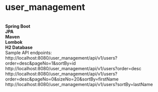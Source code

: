 # user_management

<b><br>
Spring Boot <br>
JPA <br>
Maven <br>
Lombok <br>
H2 Database <br>
</b>
Sample API endpoints: <br>
http://localhost:8080/user_management/api/v1/users?order=desc&pageNo=1&sortBy=id  <br>
http://localhost:8080/user_management/api/v1/users?order=desc <br>
http://localhost:8080/user_management/api/v1/users?order=desc&pageNo=0&sizeNo=20&sortBy=firstName <br>
http://localhost:8080/user_management/api/v1/users?sortBy=lastName <br>
